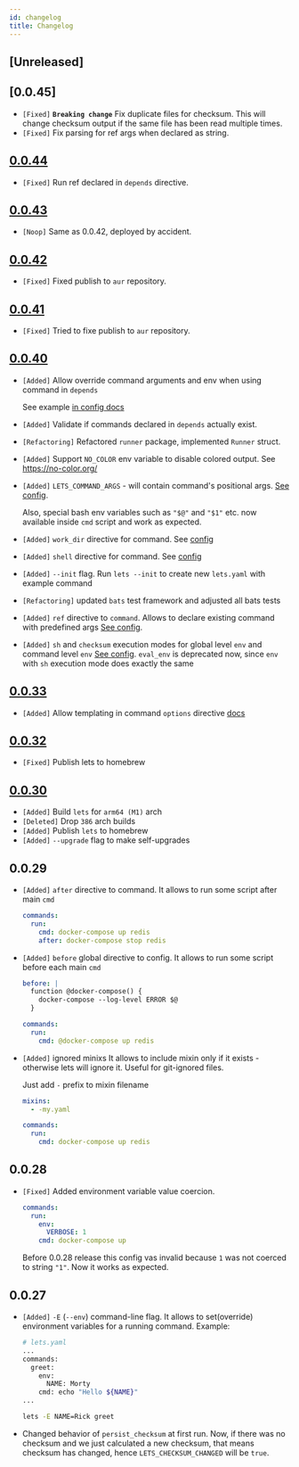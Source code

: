 ```yaml
---
id: changelog
title: Changelog
---
```


## [Unreleased]

## [0.0.45]

* `[Fixed]` **`Breaking change`** Fix duplicate files for checksum.
  This will change checksum output if the same file has been read multiple times.
* `[Fixed]` Fix parsing for ref args when declared as string.

## [0.0.44](https://github.com/lets-cli/lets/releases/tag/v0.0.44)

* `[Fixed]` Run ref declared in `depends` directive.

## [0.0.43](https://github.com/lets-cli/lets/releases/tag/v0.0.43)

* `[Noop]` Same as 0.0.42, deployed by accident.

## [0.0.42](https://github.com/lets-cli/lets/releases/tag/v0.0.42)

* `[Fixed]` Fixed publish to `aur` repository.

## [0.0.41](https://github.com/lets-cli/lets/releases/tag/v0.0.41)

* `[Fixed]` Tried to fixe publish to `aur` repository.

## [0.0.40](https://github.com/lets-cli/lets/releases/tag/v0.0.40)

* `[Added]` Allow override command arguments and env when using command in `depends`

   See example [in config docs](/docs/config#override-arguments-in-depends-command)

* `[Added]` Validate if commands declared in `depends` actually exist.
* `[Refactoring]` Refactored `runner` package, implemented `Runner` struct.
* `[Added]` Support `NO_COLOR` env variable to disable colored output. See https://no-color.org/
* `[Added]` `LETS_COMMAND_ARGS` - will contain command's positional args. [See config](/docs/env#default-environment-variables).
  
  Also, special bash env variables such as `"$@"` and `"$1"` etc. now available inside `cmd` script and work as expected. 
* `[Added]` `work_dir` directive for command. See [config](/docs/config#work_dir)
* `[Added]` `shell` directive for command. See [config](/docs/config#shell-1)
* `[Added]` `--init` flag. Run `lets --init` to create new `lets.yaml` with example command
* `[Refactoring]` updated `bats` test framework and adjusted all bats tests 
* `[Added]` `ref` directive to `command`. Allows to declare existing command with predefined args [See config](/docs/config#ref).
* `[Added]` `sh` and `checksum` execution modes for global level `env` and command level `env` [See config](/docs/config#env).
  `eval_env` is deprecated now, since `env` with `sh` execution mode does exactly the same


## [0.0.33](https://github.com/lets-cli/lets/releases/tag/v0.0.33)

* `[Added]` Allow templating in command `options` directive [docs](/docs/advanced_usage#command-templates)


## [0.0.32](https://github.com/lets-cli/lets/releases/tag/v0.0.32)

* `[Fixed]` Publish lets to homebrew


## [0.0.30](https://github.com/lets-cli/lets/releases/tag/v0.0.30)

* `[Added]` Build `lets` for `arm64 (M1)` arch
* `[Deleted]` Drop `386` arch builds
* `[Added]` Publish `lets` to homebrew
* `[Added]` `--upgrade` flag to make self-upgrades


## 0.0.29

* `[Added]` `after` directive to command.
  It allows to run some script after main `cmd`
  ```yaml
  commands:
    run:
      cmd: docker-compose up redis
      after: docker-compose stop redis
  ```

* `[Added]` `before` global directive to config.
  It allows to run some script before each main `cmd`
  ```yaml
  before: |
    function @docker-compose() {
      docker-compose --log-level ERROR $@
    }
  
  commands:
    run:
      cmd: @docker-compose up redis
  ```

* `[Added]` ignored minixs
  It allows to include mixin only if it exists - otherwise lets will ignore it.
  Useful for git-ignored files.
  
  Just add `-` prefix to mixin filename
  
  ```yaml
  mixins:
    - -my.yaml
  
  commands:
    run:
      cmd: docker-compose up redis
  ```

  
## 0.0.28

* `[Fixed]` Added environment variable value coercion.

  ```yaml
  commands:
    run:
      env:
        VERBOSE: 1
      cmd: docker-compose up
  ```

  Before 0.0.28 release this config vas invalid because `1` was not coerced to string `"1"`. Now it works as expected.

## 0.0.27

* `[Added]` `-E` (`--env`) command-line flag. It allows to set(override) environment variables for a running command.
  Example:
  
  ```bash
  # lets.yaml
  ...
  commands:
    greet:
      env:
        NAME: Morty
      cmd: echo "Hello ${NAME}"
  ...

  lets -E NAME=Rick greet
  ```

* Changed behavior of `persist_checksum` at first run. Now, if there was no checksum and we just calculated a new checksum, that means checksum has changed, hence `LETS_CHECKSUM_CHANGED` will be `true`.
